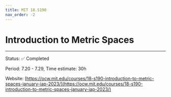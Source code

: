 ```yaml
---
title: MIT 18.S190
nav_order: -2
---
```


# Introduction to Metric Spaces

---

Status: ✅ Completed

Period: 7.20 - 7.29, Time estimate: 30h

Website: [https://ocw.mit.edu/courses/18-s190-introduction-to-metric-spaces-january-iap-2023/](https://ocw.mit.edu/courses/18-s190-introduction-to-metric-spaces-january-iap-2023/)

